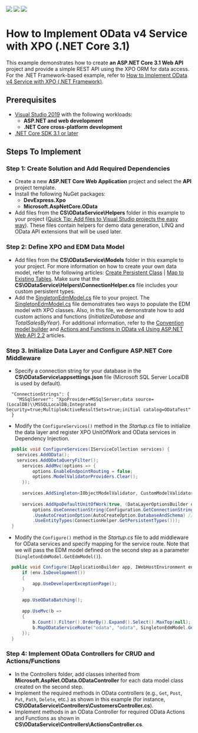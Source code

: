 <!-- default badges list -->
![](https://img.shields.io/endpoint?url=https://codecentral.devexpress.com/api/v1/VersionRange/223364607/19.2.3%2B)
[![](https://img.shields.io/badge/Open_in_DevExpress_Support_Center-FF7200?style=flat-square&logo=DevExpress&logoColor=white)](https://supportcenter.devexpress.com/ticket/details/T835143)
[![](https://img.shields.io/badge/📖_How_to_use_DevExpress_Examples-e9f6fc?style=flat-square)](https://docs.devexpress.com/GeneralInformation/403183)
<!-- default badges end -->
How to Implement OData v4 Service with XPO (.NET Core 3.1)
========================================

This example demonstrates how to create **an ASP.NET Core 3.1 Web API** project and provide a simple REST API using the XPO ORM for data access. For the .NET Framework-based example, refer to [How to Implement OData v4 Service with XPO (.NET Framework)](https://github.com/DevExpress-Examples/XPO_how-to-implement-odata4-service-with-xpo).

## Prerequisites

* [Visual Studio 2019](https://visualstudio.microsoft.com/vs/) with the following workloads:
  * **ASP.NET and web development**
  * **.NET Core cross-platform development**
* [.NET Core SDK 3.1 or later](https://www.microsoft.com/net/download/all)

## Steps To Implement

### Step 1: Create Solution and Add Required Dependencies
- Create a new **ASP.NET Core Web Application** project and select the **API** project template.
- Install the following NuGet packages:
	* **DevExpress.Xpo**
	* **Microsoft.AspNetCore.OData**
- Add files from the **CS\ODataService\Helpers** folder in this example to your project ([Quick Tip: Add files to Visual Studio projects the easy way](https://blogs.msdn.microsoft.com/davidklinems/2007/12/18/quick-tip-add-files-to-visual-studio-projects-the-easy-way/)). These files contain helpers for demo data generation, LINQ and OData API extensions that will be used later.

### Step 2: Define XPO and EDM Data Model
- Add files from the **CS\ODataService\Models** folder in this example to your project. For more information on how to create your own data model, refer to the following articles: [Create Persistent Class](https://docs.devexpress.com/CoreLibraries/2256/devexpress-orm-tool/getting-started/tutorial-1-your-first-data-aware-application-with-xpo) | [Map to Existing Tables](https://docs.devexpress.com/CoreLibraries/3264/devexpress-orm-tool/concepts/basics-of-creating-persistent-objects-for-existing-data-tables). Make sure that the **CS\ODataService\Helpers\ConnectionHelper.cs** file includes your custom persistent types.
- Add the [SingletonEdmModel.cs](CS/ODataService/Models/SingletonEdmModel.cs) file to your project. The [SingletonEdmModel.cs](CS/ODataService/Models/SingletonEdmModel.cs) file demonstrates two ways to populate the EDM model with XPO classes. Also, in this file, we demonstrate how to add custom actions and functions (*InitializeDatabase* and *TotalSalesByYear*). For additional information, refer to the [Convention model builder](https://docs.microsoft.com/en-us/odata/webapi/convention-model-builder) and [Actions and Functions in OData v4 Using ASP.NET Web API 2.2](https://docs.microsoft.com/en-us/aspnet/web-api/overview/odata-support-in-aspnet-web-api/odata-v4/odata-actions-and-functions) articles.

### Step 3. Initialize Data Layer and Configure ASP.NET Core Middleware
- Specify a connection string for your database in the **CS\ODataService\appsettings.json** file (Microsoft SQL Server LocalDB is used by default).
```
  "ConnectionStrings": {
    "MSSqlServer": "XpoProvider=MSSqlServer;data source=(LocalDB)\\MSSQLLocalDB;Integrated Security=true;MultipleActiveResultSets=true;initial catalog=ODataTest"
  }
```
- Modify the `ConfigureServices()` method in the *Startup.cs* file to initialize the data layer and register XPO UnitOfWork and OData services in Dependency Injection.
```cs
  public void ConfigureServices(IServiceCollection services) {
  	services.AddOData();
  	services.AddODataQueryFilter();
      services.AddMvc(options => {
          options.EnableEndpointRouting = false;
          options.ModelValidatorProviders.Clear();
      });
  
      services.AddSingleton<IObjectModelValidator, CustomModelValidator>();
  
      services.AddXpoDefaultUnitOfWork(true, (DataLayerOptionsBuilder options) =>
          options.UseConnectionString(Configuration.GetConnectionString("MSSqlServer"))
          .UseAutoCreationOption(AutoCreateOption.DatabaseAndSchema) // debug only
          .UseEntityTypes(ConnectionHelper.GetPersistentTypes()));
  }
```
- Modify the `Configure()` method in the *Startup.cs* file to add middleware for OData services and specify mapping for the service route. Note that we will pass the EDM model defined on the second step as a parameter (`SingletonEdmModel.GetEdmModel()`).
```cs
  public void Configure(IApplicationBuilder app, IWebHostEnvironment env) {
      if (env.IsDevelopment())
      {
          app.UseDeveloperExceptionPage();
      }
  
      app.UseODataBatching();
  
      app.UseMvc(b =>
      {
          b.Count().Filter().OrderBy().Expand().Select().MaxTop(null);
          b.MapODataServiceRoute("odata", "odata", SingletonEdmModel.GetEdmModel(), new DefaultODataBatchHandler());
      });
  }
```

### Step 4: Implement OData Controllers for CRUD and Actions/Functions
- In the Controllers folder, add classes inherited from **Microsoft.AspNet.OData.ODataController** for each data model class created on the second step. 
- Implement the required methods in OData controllers (e.g., `Get`, `Post`, `Put`, `Path`, `Delete`, etc.) as shown in this example (for instance, **CS\ODataService\Controllers\CustomersController.cs**).
- Implement methods in an OData Controller for required OData Actions and Functions as shown in  **CS\ODataService\Controllers\ActionsController.cs**.
